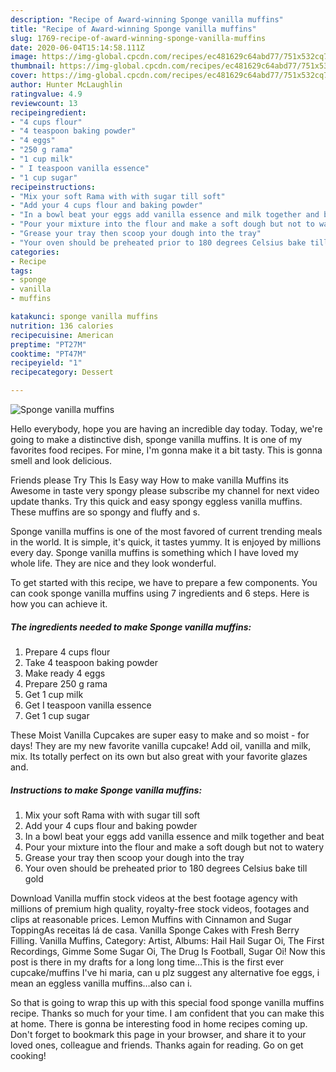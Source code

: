 ```yaml
---
description: "Recipe of Award-winning Sponge vanilla muffins"
title: "Recipe of Award-winning Sponge vanilla muffins"
slug: 1769-recipe-of-award-winning-sponge-vanilla-muffins
date: 2020-06-04T15:14:58.111Z
image: https://img-global.cpcdn.com/recipes/ec481629c64abd77/751x532cq70/sponge-vanilla-muffins-recipe-main-photo.jpg
thumbnail: https://img-global.cpcdn.com/recipes/ec481629c64abd77/751x532cq70/sponge-vanilla-muffins-recipe-main-photo.jpg
cover: https://img-global.cpcdn.com/recipes/ec481629c64abd77/751x532cq70/sponge-vanilla-muffins-recipe-main-photo.jpg
author: Hunter McLaughlin
ratingvalue: 4.9
reviewcount: 13
recipeingredient:
- "4 cups flour"
- "4 teaspoon baking powder"
- "4 eggs"
- "250 g rama"
- "1 cup milk"
- " I teaspoon vanilla essence"
- "1 cup sugar"
recipeinstructions:
- "Mix your soft Rama with with sugar till soft"
- "Add your 4 cups flour and baking powder"
- "In a bowl beat your eggs add vanilla essence and milk together and beat"
- "Pour your mixture into the flour and make a soft dough but not to watery"
- "Grease your tray then scoop your dough into the tray"
- "Your oven should be preheated prior to 180 degrees Celsius bake till gold"
categories:
- Recipe
tags:
- sponge
- vanilla
- muffins

katakunci: sponge vanilla muffins 
nutrition: 136 calories
recipecuisine: American
preptime: "PT27M"
cooktime: "PT47M"
recipeyield: "1"
recipecategory: Dessert

---
```



![Sponge vanilla muffins](https://img-global.cpcdn.com/recipes/ec481629c64abd77/751x532cq70/sponge-vanilla-muffins-recipe-main-photo.jpg)

Hello everybody, hope you are having an incredible day today. Today, we're going to make a distinctive dish, sponge vanilla muffins. It is one of my favorites food recipes. For mine, I'm gonna make it a bit tasty. This is gonna smell and look delicious.

Friends please Try This Is Easy way How to make vanilla Muffins its Awesome in taste very spongy please subscribe my channel for next video update thanks. Try this quick and easy spongy eggless vanilla muffins. These muffins are so spongy and fluffy and s.

Sponge vanilla muffins is one of the most favored of current trending meals in the world. It is simple, it's quick, it tastes yummy. It is enjoyed by millions every day. Sponge vanilla muffins is something which I have loved my whole life. They are nice and they look wonderful.


To get started with this recipe, we have to prepare a few components. You can cook sponge vanilla muffins using 7 ingredients and 6 steps. Here is how you can achieve it.

<!--inarticleads1-->

##### The ingredients needed to make Sponge vanilla muffins:

1. Prepare 4 cups flour
1. Take 4 teaspoon baking powder
1. Make ready 4 eggs
1. Prepare 250 g rama
1. Get 1 cup milk
1. Get  I teaspoon vanilla essence
1. Get 1 cup sugar


These Moist Vanilla Cupcakes are super easy to make and so moist - for days! They are my new favorite vanilla cupcake! Add oil, vanilla and milk, mix. Its totally perfect on its own but also great with your favorite glazes and. 

<!--inarticleads2-->

##### Instructions to make Sponge vanilla muffins:

1. Mix your soft Rama with with sugar till soft
1. Add your 4 cups flour and baking powder
1. In a bowl beat your eggs add vanilla essence and milk together and beat
1. Pour your mixture into the flour and make a soft dough but not to watery
1. Grease your tray then scoop your dough into the tray
1. Your oven should be preheated prior to 180 degrees Celsius bake till gold


Download Vanilla muffin stock videos at the best footage agency with millions of premium high quality, royalty-free stock videos, footages and clips at reasonable prices. Lemon Muffins with Cinnamon and Sugar ToppingAs receitas lá de casa. Vanilla Sponge Cakes with Fresh Berry Filling. Vanilla Muffins, Category: Artist, Albums: Hail Hail Sugar Oi, The First Recordings, Gimme Some Sugar Oi, The Drug Is Football, Sugar Oi! Now this post is there in my drafts for a long long time…This is the first ever cupcake/muffins I&#39;ve hi maria, can u plz suggest any alternative foe eggs, i mean an eggless vanilla muffins…also can i. 

So that is going to wrap this up with this special food sponge vanilla muffins recipe. Thanks so much for your time. I am confident that you can make this at home. There is gonna be interesting food in home recipes coming up. Don't forget to bookmark this page in your browser, and share it to your loved ones, colleague and friends. Thanks again for reading. Go on get cooking!
